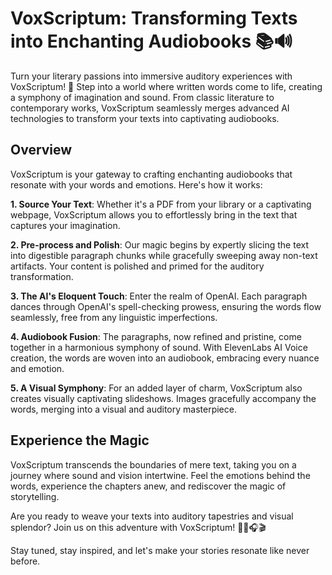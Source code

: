 # VoxScriptum: Transforming Texts into Enchanting Audiobooks 📚🔊

Turn your literary passions into immersive auditory experiences with VoxScriptum! 🎉 Step into a world where written words come to life, creating a symphony of imagination and sound. From classic literature to contemporary works, VoxScriptum seamlessly merges advanced AI technologies to transform your texts into captivating audiobooks.

## Overview

VoxScriptum is your gateway to crafting enchanting audiobooks that resonate with your words and emotions. Here's how it works:

**1. Source Your Text**: Whether it's a PDF from your library or a captivating webpage, VoxScriptum allows you to effortlessly bring in the text that captures your imagination.

**2. Pre-process and Polish**: Our magic begins by expertly slicing the text into digestible paragraph chunks while gracefully sweeping away non-text artifacts. Your content is polished and primed for the auditory transformation.

**3. The AI's Eloquent Touch**: Enter the realm of OpenAI. Each paragraph dances through OpenAI's spell-checking prowess, ensuring the words flow seamlessly, free from any linguistic imperfections.

**4. Audiobook Fusion**: The paragraphs, now refined and pristine, come together in a harmonious symphony of sound. With ElevenLabs AI Voice creation, the words are woven into an audiobook, embracing every nuance and emotion.

**5. A Visual Symphony**: For an added layer of charm, VoxScriptum also creates visually captivating slideshows. Images gracefully accompany the words, merging into a visual and auditory masterpiece.

## Experience the Magic

VoxScriptum transcends the boundaries of mere text, taking you on a journey where sound and vision intertwine. Feel the emotions behind the words, experience the chapters anew, and rediscover the magic of storytelling.

Are you ready to weave your texts into auditory tapestries and visual splendor? Join us on this adventure with VoxScriptum! 🌟📖🎧🎬

Stay tuned, stay inspired, and let's make your stories resonate like never before.
